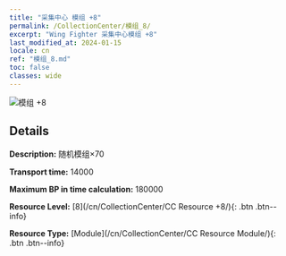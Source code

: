 ```yaml
---
title: "采集中心 模组 +8"
permalink: /CollectionCenter/模组_8/
excerpt: "Wing Fighter 采集中心模组 +8"
last_modified_at: 2024-01-15
locale: cn
ref: "模组_8.md"
toc: false
classes: wide
---
```



![模组 +8](/images/cc/CC_Module_5.png)

## Details

  **Description:** 随机模组×70

  **Transport time:** 14000

  **Maximum BP in time calculation:** 180000

  **Resource Level:** [8](/cn/CollectionCenter/CC Resource +8/){: .btn .btn--info}

  **Resource Type:** [Module](/cn/CollectionCenter/CC Resource Module/){: .btn .btn--info}

